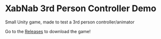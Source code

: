 # XabNab 3rd Person Controller Demo
 Small Unity game, made to test a 3rd person controller/animator
 
 Go to the [Releases](https://github.com/abobco/XabNab-3rd-Person-Controller-Demo/releases) to download the game!
